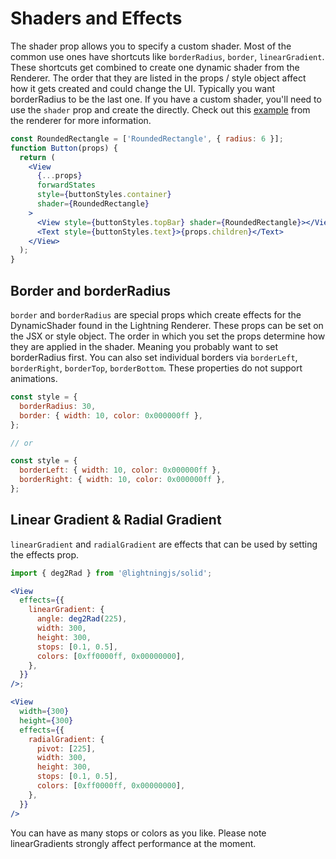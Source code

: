 # Shaders and Effects

The shader prop allows you to specify a custom shader. Most of the common use ones have shortcuts like `borderRadius`, `border`, `linearGradient`. These shortcuts get combined to create one dynamic shader from the Renderer. The order that they are listed in the props / style object affect how it gets created and could change the UI. Typically you want borderRadius to be the last one. If you have a custom shader, you'll need to use the `shader` prop and create the directly. Check out this [example](https://github.com/lightning-js/renderer/blob/main/examples/tests/dynamic-shader.ts) from the renderer for more information.

```jsx
const RoundedRectangle = ['RoundedRectangle', { radius: 6 }];
function Button(props) {
  return (
    <View
      {...props}
      forwardStates
      style={buttonStyles.container}
      shader={RoundedRectangle}
    >
      <View style={buttonStyles.topBar} shader={RoundedRectangle}></View>
      <Text style={buttonStyles.text}>{props.children}</Text>
    </View>
  );
}
```

## Border and borderRadius

`border` and `borderRadius` are special props which create effects for the DynamicShader found in the Lightning Renderer. These props can be set on the JSX or style object. The order in which you set the props determine how they are applied in the shader. Meaning you probably want to set borderRadius first. You can also set individual borders via `borderLeft`, `borderRight`, `borderTop`, `borderBottom`. These properties do not support animations.

```js
const style = {
  borderRadius: 30,
  border: { width: 10, color: 0x000000ff },
};

// or

const style = {
  borderLeft: { width: 10, color: 0x000000ff },
  borderRight: { width: 10, color: 0x000000ff },
};
```

## Linear Gradient & Radial Gradient

`linearGradient` and `radialGradient` are effects that can be used by setting the effects prop.

```jsx
import { deg2Rad } from '@lightningjs/solid';

<View
  effects={{
    linearGradient: {
      angle: deg2Rad(225),
      width: 300,
      height: 300,
      stops: [0.1, 0.5],
      colors: [0xff0000ff, 0x00000000],
    },
  }}
/>;
```

```jsx
<View
  width={300}
  height={300}
  effects={{
    radialGradient: {
      pivot: [225],
      width: 300,
      height: 300,
      stops: [0.1, 0.5],
      colors: [0xff0000ff, 0x00000000],
    },
  }}
/>
```

You can have as many stops or colors as you like. Please note linearGradients strongly affect performance at the moment.
